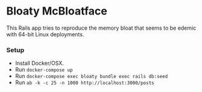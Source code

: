 # Bloaty McBloatface

This Rails app tries to reproduce the memory bloat that seems to be
edemic with 64-bit Linux deployments.

### Setup

* Install Docker/OSX.
* Run `docker-compose up`
* Run `docker-compose exec bloaty bundle exec rails db:seed`
* Run `ab -k -c 25 -n 1000 http://localhost:3000/posts`
